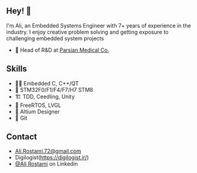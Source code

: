 ## Hey! 👋
I'm Ali, an Embedded Systems Engineer with 7+ years of experience in the industry. 
I enjoy creative problem solving and getting exposure to challenging embedded system projects

- 👥 Head of R&D at [Parsian Medical Co.](https://parsianmedical.com/)

## Skills
- 👨‍💻 Embedded C, C++/QT
- 📱 STM32F0/F1/F4/F7/H7 STM8
- 🏗️ TDD, Ceedling, Unity
- 🚀 FreeRTOS, LVGL
- 🧰 Altium Designer
- 🧩 Git

## Contact
- Ali.Rostami.72@gmail.com
- Digilogist(https://digilogist.ir/)
- [@Ali Rostami](https://www.linkedin.com/in/ali-rostami-gohari/) on Linkedin
